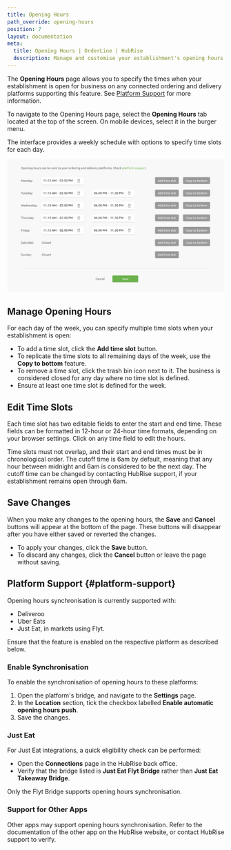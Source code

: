 ```yaml
---
title: Opening Hours
path_override: opening-hours
position: 7
layout: documentation
meta:
  title: Opening Hours | OrderLine | HubRise
  description: Manage and customise your establishment's opening hours on all connected ordering and delivery platforms through OrderLine.
---
```


The **Opening Hours** page allows you to specify the times when your establishment is open for business on any connected ordering and delivery platforms
supporting this feature. See [Platform Support](#platform-support) for more information.

To navigate to the Opening Hours page, select the **Opening Hours** tab located at the top of the screen. On mobile devices, select it in the burger menu.

The interface provides a weekly schedule with options to specify time slots for each day.

![Opening Hours Interface](./images/020-opening-hours.png)

## Manage Opening Hours

For each day of the week, you can specify multiple time slots when your establishment is open:

- To add a time slot, click the **Add time slot** button.
- To replicate the time slots to all remaining days of the week, use the **Copy to bottom** feature.
- To remove a time slot, click the trash bin icon next to it. The business is considered closed for any day where no time slot is defined.
- Ensure at least one time slot is defined for the week.

## Edit Time Slots

Each time slot has two editable fields to enter the start and end time. These fields can be formatted in 12-hour or 24-hour time formats, depending on your browser settings. Click on any time field to edit the hours.

Time slots must not overlap, and their start and end times must be in chronological order. The cutoff time is 6am by default, meaning that any hour between midnight and 6am is considered to be the next day. The cutoff time can be changed by contacting HubRise support, if your establishment remains open through 6am.

## Save Changes

When you make any changes to the opening hours, the **Save** and **Cancel** buttons will appear at the bottom of the page. These buttons will disappear after you have either saved or reverted the changes.

- To apply your changes, click the **Save** button.
- To discard any changes, click the **Cancel** button or leave the page without saving.

## Platform Support {#platform-support}

Opening hours synchronisation is currently supported with:

- Deliveroo
- Uber Eats
- Just Eat, in markets using Flyt.

Ensure that the feature is enabled on the respective platform as described below.

### Enable Synchronisation

To enable the synchronisation of opening hours to these platforms:

1. Open the platform's bridge, and navigate to the **Settings** page.
2. In the **Location** section, tick the checkbox labelled **Enable automatic opening hours push**.
3. Save the changes.

### Just Eat

For Just Eat integrations, a quick eligibility check can be performed:

- Open the **Connections** page in the HubRise back office.
- Verify that the bridge listed is **Just Eat Flyt Bridge** rather than **Just Eat Takeaway Bridge**.

Only the Flyt Bridge supports opening hours synchronisation.

### Support for Other Apps

Other apps may support opening hours synchronisation. Refer to the documentation of the other app on the HubRise website, or contact HubRise support to verify.
